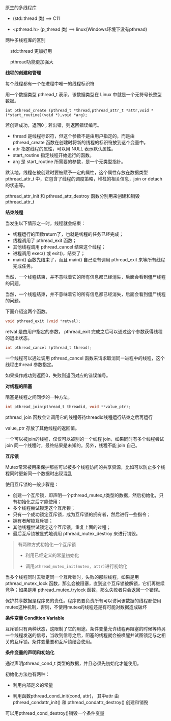 原生的多线程库

- <thread> (std::thread 类) ==> C11

- <pthread.h> (p_thread 类)  ==> linux(Windows环境下没有pthread)

两种多线程库的区别

    std::thread 更加好用

    pthread功能更加强大

**线程的创建和管理**

每个线程都有一个在进程中唯一的线程标识符

用一个数据类型 pthread_t 表示，该数据类型在 Linux 中就是一个无符号长整型数据。

```
int pthread_create (pthread_t *thread,pthread_attr_t *attr,void *(*start_routine)(void *),void *arg);
```

若创建成功，返回0；若出错，则返回错误编号。

- thread 是线程标识符，但这个参数不是由用户指定的，而是由 pthread_create 函数在创建时将新的线程的标识符放到这个变量中。
- attr 指定线程的属性，可以用 NULL 表示默认属性。
- start_routine 指定线程开始运行的函数。
- arg 是 start_routine 所需要的参数，是一个无类型指针。

默认地，线程在被创建时要被赋予一定的属性，这个属性存放在数据类型 pthread_attr_t 中，它包含了线程的调度策略，堆栈的相关信息，join or detach 的状态等。

pthread_attr_init 和 pthread_attr_destroy 函数分别用来创建和销毁 pthread_attr_t

**结束线程**

当发生以下情形之一时，线程就会结束：

- 线程运行的函数return了，也就是线程的任务已经完成；
- 线程调用了 pthread_exit 函数；
- 其他线程调用 pthread_cancel 结束这个线程；
- 进程调用 exec() 或 exit()，结束了；
- main() 函数先结束了，而且 main() 自己没有调用 pthread_exit 来等所有线程完成任务。

当然，一个线程结束，并不意味着它的所有信息都已经消失，后面会看到僵尸线程的问题。

当然，一个线程结束，并不意味着它的所有信息都已经消失，后面会看到僵尸线程的问题。

下面介绍这两个函数。

```c
void pthread_exit (void *retval);
```

retval 是由用户指定的参数， pthread_exit 完成之后可以通过这个参数获得线程的退出状态。

```c
int pthread_cancel (pthread_t thread);
```

一个线程可以通过调用 pthread_cancel 函数来请求取消同一进程中的线程，这个线程由thread 参数指定。

如果操作成功则返回0，失败则返回对应的错误编号。

**对线程的阻塞**

阻塞是线程之间同步的一种方法。

```c
int pthread_join(pthread_t threadid, void **value_ptr);
```

pthread_join 函数会让调用它的线程等待threadid线程运行结束之后再运行

value_ptr 存放了其他线程的返回值。

一个可以被join的线程，仅仅可以被别的一个线程 join，如果同时有多个线程尝试 join 同一个线程时，最终结果是未知的。另外，线程不能 join 自己。

**互斥锁**

Mutex常常被用来保护那些可以被多个线程访问的共享资源，比如可以防止多个线程同时更新同一个数据时出现混乱

使用互斥锁的一般步骤是：

- 创建一个互斥锁，即声明一个pthread_mutex_t类型的数据，然后初始化，只有初始化之后才能使用；
- 多个线程尝试锁定这个互斥锁；
- 只有一个成功锁定互斥锁，成为互斥锁的拥有者，然后进行一些指令；
- 拥有者解锁互斥锁；
- 其他线程尝试锁定这个互斥锁，重复上面的过程；
- 最后互斥锁被显式地调用 pthread_mutex_destroy 来进行销毁。

> 有两种方式初始化一个互斥锁
> 
> - 利用已经定义的常量初始化
> 
> - 调用`pthread_mutex_init(mutex, attr)`进行初始化

当多个线程同时去锁定同一个互斥锁时，失败的那些线程，如果是用 pthread_mutex_lock 函数，那么会被阻塞，直到这个互斥锁被解锁，它们再继续竞争；如果是用 pthread_mutex_trylock 函数，那么失败者只会返回一个错误。

保护共享数据是程序员的责任。程序员要负责所有可以访问该数据的线程都使用mutex这种机制，否则，不使用mutex的线程还是有可能对数据造成破坏

**条件变量 Condition Variable**

互斥锁只有两种状态，这限制了它的用途。条件变量允许线程再阻塞的时候等待另一个线程发送的信号，当收到信号之后，阻塞的线程就会被唤醒并试图锁定与之相关的互斥锁。条件变量要和互斥锁结合使用。

**条件变量的声明和初始化**

通过声明pthread_cond_t 类型的数据，并且必须先初始化才能使用。

初始化方法也有两种：

- 利用内部定义的常量

- 利用函数pthread_cond_init(cond, attr)， 其中attr 由pthread_condattr_init() 和 pthread_condattr_destroy() 创建和销毁

可以用pthread_cond_destroy()销毁一个条件变量
